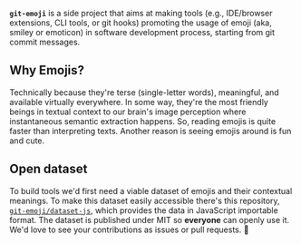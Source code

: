 **`git-emoji`** is a side project that aims at making tools (e.g., IDE/browser extensions, CLI tools, or git hooks) promoting the usage of emoji (aka, smiley or emoticon) in software development process, starting from git commit messages.

## Why Emojis?

Technically because they're terse (single-letter words), meaningful, and available virtually everywhere. In some way, they're the most friendly beings in textual context to our brain's image perception where instantaneous semantic extraction happens. So, reading emojis is quite faster than interpreting texts. Another reason is seeing emojis around is fun and cute.

## Open dataset

To build tools we'd first need a viable dataset of emojis and their contextual meanings. To make this dataset easily accessible there's this repository, [`git-emoji/dataset-js`][dataset], which provides the data in JavaScript importable format. The dataset is published under MIT so **everyone** can openly use it. We'd love to see your contributions as issues or pull requests. 🍏

[dataset]: https://github.com/git-emoji/dataset-js
